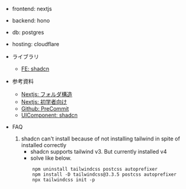 - frontend: nextjs
- backend: hono
- db: postgres
- hosting: cloudflare

- ライブラリ
  - [FE: shadcn](https://ui.shadcn.com/)
- 参考資料
  - [Nextjs: フォルダ構造](https://zenn.dev/yamu_official/articles/70f59488e8415d)
  - [Nextjs: 初学者向け](https://zenn.dev/peter_norio/articles/2c5a03770164f2)
  - [Github: PreCommit](https://zenn.dev/yiskw713/articles/3c3b4022f3e3f22d276d)
  - [UIComponent: shadcn](https://zenn.dev/kazu1/articles/07d88ded5e7209)
- FAQ
  1. shadcn can't install because of not installing tailwind in spite of installed correctly
     - shadcn supports tailwind v3. But currently installed v4
     - solve like below.
     ```
         npm uninstall tailwindcss postcss autoprefixer
         npm install -D tailwindcss@3.3.5 postcss autoprefixer
         npx tailwindcss init -p
     ```

